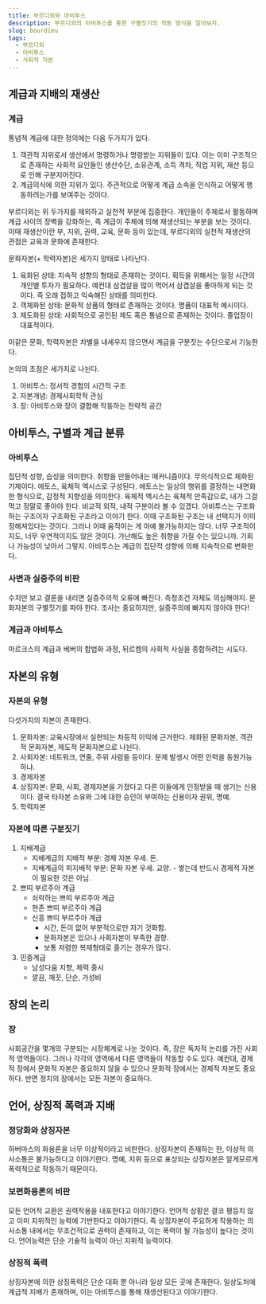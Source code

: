 ```yaml
---
title: 부르디외와 아비투스
description: 부르디외의 아비투스를 통한 구별짓기의 작동 방식을 알아보자.
slug: bourdieu
tags:
  - 부르디외
  - 아비투스
  - 사회적 자본
---
```


## 계급과 지배의 재생산
### 계급
통념적 계급에 대한 정의에는 다음 두가지가 있다.
1. 객관적 지위로서 생산에서 명령하거나 명령받는 지위들이 있다. 이는 이미 구조적으로 존재하는 사회적 요인들인 생산수단, 소유관계, 소득 격차, 직업 지위, 재산 등으로 인해 구분지어진다.
2. 계급의식에 의한 지위가 있다. 주관적으로 어떻게 계급 소속을 인식하고 어떻게 행동하려는가를 보여주는 것이다.

부르디외는 위 두가지를 제외하고 실천적 부분에 집중한다. 개인들이 주체로서 활동하며 계급 사이의 장벽을 강화하는, 즉 계급이 주체에 의해 재생산되는 부분을 보는 것이다. 이때 재생산이란 부, 지위, 권력, 교육, 문화 등이 있는데, 부르디외의 실천적 재생산의 관점은 교육과 문화에 존재한다.

문화자본(+ 학력자본)은 세가지 양태로 나타난다.
1. 육화된 상태: 지속적 성향의 형태로 존재하는 것이다. 획득을 위해서는 일정 시간의 개인별 투자가 필요하다. 예컨대 삼겹살을 많이 먹어서 삼겹살을 좋아하게 되는 것이다. 즉 오래 접하고 익숙해진 상태를 의미한다.
2. 객체화된 상태: 문화적 상품의 형태로 존재하는 것이다. 명품이 대표적 예시이다.
3. 제도화된 상태: 사회적으로 공인된 제도 혹은 통념으로 존재하는 것이다. 졸업장이 대표적이다.

이같은 문화, 학력자본은 차별을 내세우지 않으면서 계급을 구분짓는 수단으로서 기능한다.

논의의 초점은 세가지로 나뉜다.
1. 아비투스: 정서적 경험의 시간적 구조
2. 자본개념: 경제사회학적 관심
3. 장: 아비투스와 장이 결합해 작동하는 전략적 공간
## 아비투스, 구별과 계급 분류
### 아비투스
집단적 성향, 습성을 의미한다. 취향을 만들어내는 매커니즘이다. 무의식적으로 체화된 기제이다.
에토스, 육체적 엑시스로 구성된다. 에토스는 일상의 행위를 결정하는 내면화한 형식으로, 감정적 지향성을 의미한다. 육체적 엑시스는 육체적 만족감으로, 내가 그걸 먹고 정말로 좋아야 한다. 비교적 외적, 내적 구분이라 볼 수 있겠다.
아비투스는 구조화하는 구조이자 구조화된 구조라고 이야기 한다. 이때 구조화된 구조는 내 선택지가 이미 정해져있다는 것이다. 그러나 이때 움직이는 게 아예 불가능하지는 않다. 너무 구조적이지도, 너무 우연적이지도 않은 것이다. 가난해도 높은 취향을 가질 수는 있으니까. 기회나 가능성이 낮아서 그렇지. 아비투스는 계급의 집단적 성향에 의해 지속적으로 변화한다.
### 사변과 실증주의 비판
수치만 보고 결론을 내리면 실증주의적 오류에 빠진다. 측정조건 자체도 의심해야지. 문화자본의 구별짓기를 파야 한다. 조사는 중요하지만, 실증주의에 빠지지 않아야 한다!
### 계급과 아비투스
마르크스의 계급과 베버의 합법화 과정, 뒤르켐의 사회적 사실을 종합하려는 시도다.
## 자본의 유형
### 자본의 유형
다섯가지의 자본이 존재한다.
1. 문화자본: 교육시장에서 실현되는 차등적 이익에 근거한다. 체화된 문화자본, 객관적 문화자본, 제도적 문화자본으로 나뉜다.
2. 사회자본: 네트워크, 연줄, 주위 사람들 등이다. 문제 발생시 어떤 인력을 동원가능하냐.
3. 경제자본
4. 상징자본: 문화, 사회, 경제자본을 가졌다고 다른 이들에게 인정받을 때 생기는 신용이다. 결국 타자본 소유와 그에 대한 승인이 부여하는 신용이자 권위, 명예.
5. 학력자본
### 자본에 따른 구분짓기
1. 지배계급
	- 지배계급의 지배적 부분: 경제 자본 우세. 돈.
	- 지배계급의 피지배적 부분: 문화 자본 우세. 교양. - 쌓는데 반드시 경제적 자본이 필요한 것은 아님.
2. 쁘띠 부르주아 계급
	- 쇠락하는 쁘띠 부르주아 계급
	- 현존 쁘띠 부르주아 계급
	- 신흥 쁘띠 부르주아 계급
		- 시간, 돈이 없어 부분적으로만 자기 것화함.
		- 문화자본은 있으나 사회자본이 부족한 경향.
		- 보통 저렴한 복제형태로 즐기는 경우가 많다.
3. 민중계급
	- 남성다움 지향, 체력 중시
	- 깔끔, 깨끗, 단순, 가성비
## 장의 논리
### 장
사회공간을 몇개의 구분되는 시장체계로 나눈 것이다. 즉, 장은 독자적 논리를 가진 사회적 영역들이다. 그러나 각각의 영역에서 다른 영역들이 작동할 수도 있다. 예컨대, 경제적 장에서 문화적 자본은 중요하지 않을 수 있으나 문화적 장에서는 경제적 자본도 중요하다. 반면 정치의 장에서는 모든 자본이 중요하다.
## 언어, 상징적 폭력과 지배
### 정당화와 상징자본
하버마스의 화용론을 너무 이상적이라고 비판한다. 상징자본이 존재하는 한, 이상적 의사소통은 불가능하다고 이야기한다. 명예, 지위 등으로 표상되는 상징자본은 알게모르게 폭력적으로 작동하기 때문이다. 
### 보편화용론의 비판
모든 언어적 교환은 권력작용을 내포한다고 이야기한다. 언어적 상황은 결코 평등치 않고 이미 지위적인 능력에 기반한다고 이야기한다. 즉 상징자본이 주요하게 작용하는 의사소통 내에서는 무조건적으로 권력이 존재하고, 이는 폭력이 될 가능성이 높다는 것이다.
언어능력은 단순 기술적 능력이 아닌 지위적 능력이다.
### 상징적 폭력
상징자본에 의한 상징폭력은 단순 대화 뿐 아니라 일상 모든 곳에 존재한다.
일상도처에 계급적 지배가 존재하며, 이는 아비투스를 통해 재생산된다고 이야기한다.